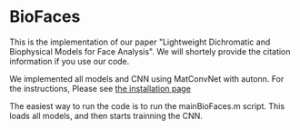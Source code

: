 # BioFaces
This is the implementation of our paper "Lightweight Dichromatic and Biophysical Models for Face Analysis".
We will shortely provide the citation information if you use our code.

We implemented all models and CNN using MatConvNet with autonn. For the instructions, Please see [the installation page](https://www.vlfeat.org/matconvnet/install/) 

The easiest way to run the code is to run the mainBioFaces.m script. This loads all models, and then starts trainning the CNN.
